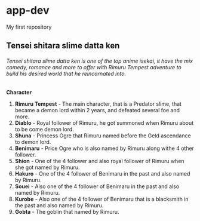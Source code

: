 # app-dev
My first repository
## Tensei shitara slime datta ken
###### Tensei shitara slime datta ken is one of the top anime isekai, it have the mix comedy, romance and more to offer with Rimuru Tempest adventure to build his desired world that he reincarnated into.
**Character**
1. **Rimuru Tempest** - The main character, that is a Predator slime, that became a demon lord within 2 years, and defeated several foe and more.
2. **Diablo** - Royal follower of Rimuru, he got summoned when Rimuru about to be come demon lord.
3. **Shuna** -  Princess Ogre that Rimuru named before the Geld ascendance to demon lord.
4. **Benimaru** - Price Ogre who is also named by Rimuru along withe 4 other follower.
5. **Shion** - One of the 4 follower and also royal follower of Rimuru when she got named by Rimuru.
6. **Hakuro** - One of the 4 follower of Benimaru in the past and also named by Rimuru.
7. **Souei** - Also one of the 4 follower of Benimaru in the past and also named by Rimuru.
8. **Kurobe** - Also one of the 4 follower of Benimaru that is a blacksmith in the past and also named by Rimuru.
9. **Gobta** -  The goblin that named by Rimuru.
